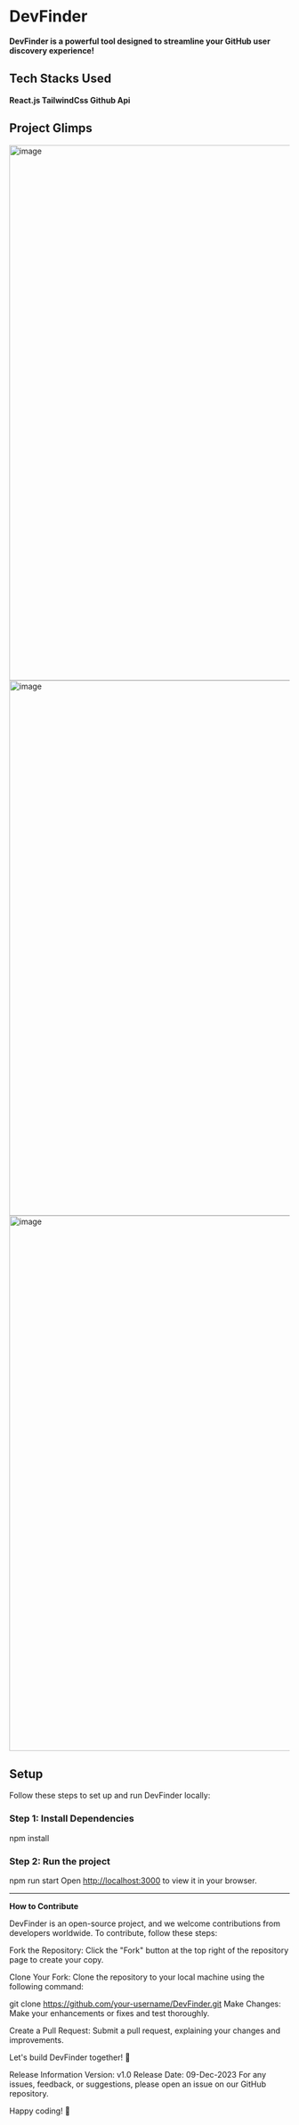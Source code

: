 # DevFinder

**DevFinder is a powerful tool designed to streamline your GitHub user discovery experience!**

## Tech Stacks Used
  **React.js
  TailwindCss
  Github Api**

## Project Glimps

<img width="960" alt="image" src="https://github.com/itzabhinavarya/DevFinder/assets/95561280/756ad00f-4b64-4c93-b83c-e43b90fae672">
<img width="960" alt="image" src="https://github.com/itzabhinavarya/DevFinder/assets/95561280/81237c16-ee8b-423d-9b03-7e923429752b">
<img width="960" alt="image" src="https://github.com/itzabhinavarya/DevFinder/assets/95561280/de7d0106-ee9a-4445-b8d3-3b760ff28170">

## Setup

Follow these steps to set up and run DevFinder locally:

### Step 1: Install Dependencies

npm install

### Step 2: Run the project

npm run start
Open [http://localhost:3000](http://localhost:3000) to view it in your browser.

--------------------------------------------------------
**How to Contribute**

DevFinder is an open-source project, and we welcome contributions from developers worldwide. To contribute, follow these steps:

Fork the Repository: Click the "Fork" button at the top right of the repository page to create your copy.

Clone Your Fork: Clone the repository to your local machine using the following command:

git clone https://github.com/your-username/DevFinder.git
Make Changes: Make your enhancements or fixes and test thoroughly.

Create a Pull Request: Submit a pull request, explaining your changes and improvements.

Let's build DevFinder together! 🚀

Release Information
Version: v1.0
Release Date: 09-Dec-2023
For any issues, feedback, or suggestions, please open an issue on our GitHub repository.

Happy coding! 🌟
